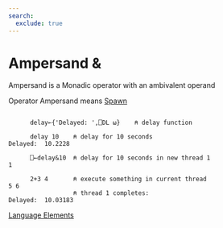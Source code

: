 ```yaml
---
search:
  exclude: true
---
```

<h1 class="heading"><span class="name">Ampersand</span> <span class="command">&</span></h1>

Ampersand is a Monadic operator with an ambivalent operand

Operator Ampersand means
[Spawn](../primitive-operators/spawn.md)
```apl

      delay←{'Delayed: ',⎕DL ⍵}    ⍝ delay function

      delay 10    ⍝ delay for 10 seconds
Delayed:  10.2228

      ⎕←delay&10  ⍝ delay for 10 seconds in new thread 1
1

      2+3 4       ⍝ execute something in current thread
5 6
                  ⍝ thread 1 completes:
Delayed:  10.03183
```
[Language Elements](./language-elements.md)
